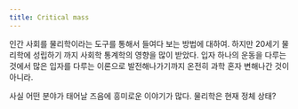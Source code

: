 ```yaml
---
title: Critical mass 
---
```


인간 사회를 물리학이라는 도구를 통해서 들여다 보는 방법에 대하여.
하지만 20세기 물리학에 성립하기 까지 사회학 통계학의 영향을 많이 받았다.
입자 하나의 운동을 다루는 것에서 많은 입자를 다루는 이론으로 발전해나가기까지 
온전히 과학 혼자 변해나간 것이 아니라.

사실 어떤 분야가 태어날 즈음에 흥미로운 이야기가 많다.
물리학은 현재 정체 상태?